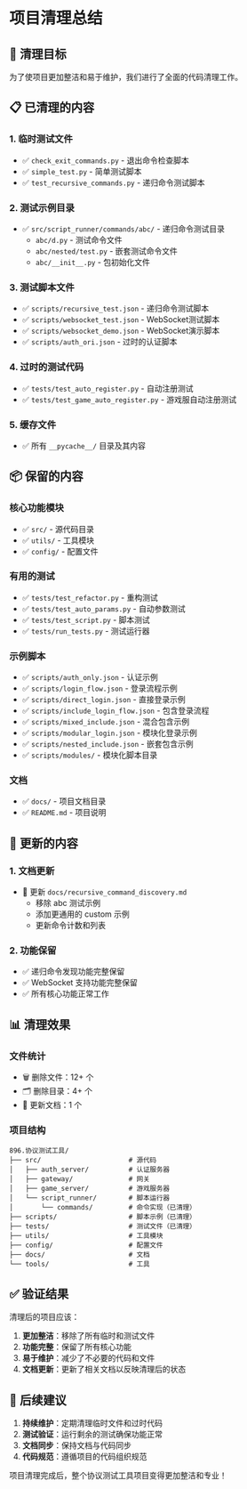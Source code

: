 # 项目清理总结

## 🧹 清理目标

为了使项目更加整洁和易于维护，我们进行了全面的代码清理工作。

## 📋 已清理的内容

### 1. 临时测试文件
- ✅ `check_exit_commands.py` - 退出命令检查脚本
- ✅ `simple_test.py` - 简单测试脚本
- ✅ `test_recursive_commands.py` - 递归命令测试脚本

### 2. 测试示例目录
- ✅ `src/script_runner/commands/abc/` - 递归命令测试目录
  - `abc/d.py` - 测试命令文件
  - `abc/nested/test.py` - 嵌套测试命令文件
  - `abc/__init__.py` - 包初始化文件

### 3. 测试脚本文件
- ✅ `scripts/recursive_test.json` - 递归命令测试脚本
- ✅ `scripts/websocket_test.json` - WebSocket测试脚本
- ✅ `scripts/websocket_demo.json` - WebSocket演示脚本
- ✅ `scripts/auth_ori.json` - 过时的认证脚本

### 4. 过时的测试代码
- ✅ `tests/test_auto_register.py` - 自动注册测试
- ✅ `tests/test_game_auto_register.py` - 游戏服自动注册测试

### 5. 缓存文件
- ✅ 所有 `__pycache__/` 目录及其内容

## 📦 保留的内容

### 核心功能模块
- ✅ `src/` - 源代码目录
- ✅ `utils/` - 工具模块
- ✅ `config/` - 配置文件

### 有用的测试
- ✅ `tests/test_refactor.py` - 重构测试
- ✅ `tests/test_auto_params.py` - 自动参数测试
- ✅ `tests/test_script.py` - 脚本测试
- ✅ `tests/run_tests.py` - 测试运行器

### 示例脚本
- ✅ `scripts/auth_only.json` - 认证示例
- ✅ `scripts/login_flow.json` - 登录流程示例
- ✅ `scripts/direct_login.json` - 直接登录示例
- ✅ `scripts/include_login_flow.json` - 包含登录流程
- ✅ `scripts/mixed_include.json` - 混合包含示例
- ✅ `scripts/modular_login.json` - 模块化登录示例
- ✅ `scripts/nested_include.json` - 嵌套包含示例
- ✅ `scripts/modules/` - 模块化脚本目录

### 文档
- ✅ `docs/` - 项目文档目录
- ✅ `README.md` - 项目说明

## 🔧 更新的内容

### 1. 文档更新
- 📝 更新 `docs/recursive_command_discovery.md`
  - 移除 abc 测试示例
  - 添加更通用的 custom 示例
  - 更新命令计数和列表

### 2. 功能保留
- ✅ 递归命令发现功能完整保留
- ✅ WebSocket 支持功能完整保留
- ✅ 所有核心功能正常工作

## 📊 清理效果

### 文件统计
- 🗑️ 删除文件：12+ 个
- 🗂️ 删除目录：4+ 个
- 📝 更新文档：1 个

### 项目结构
```
896.协议测试工具/
├── src/                      # 源代码
│   ├── auth_server/          # 认证服务器
│   ├── gateway/              # 网关
│   ├── game_server/          # 游戏服务器
│   └── script_runner/        # 脚本运行器
│       └── commands/         # 命令实现（已清理）
├── scripts/                  # 脚本示例（已清理）
├── tests/                    # 测试文件（已清理）
├── utils/                    # 工具模块
├── config/                   # 配置文件
├── docs/                     # 文档
└── tools/                    # 工具
```

## ✅ 验证结果

清理后的项目应该：
1. **更加整洁**：移除了所有临时和测试文件
2. **功能完整**：保留了所有核心功能
3. **易于维护**：减少了不必要的代码和文件
4. **文档更新**：更新了相关文档以反映清理后的状态

## 🚀 后续建议

1. **持续维护**：定期清理临时文件和过时代码
2. **测试验证**：运行剩余的测试确保功能正常
3. **文档同步**：保持文档与代码同步
4. **代码规范**：遵循项目的代码组织规范

项目清理完成后，整个协议测试工具项目变得更加整洁和专业！
